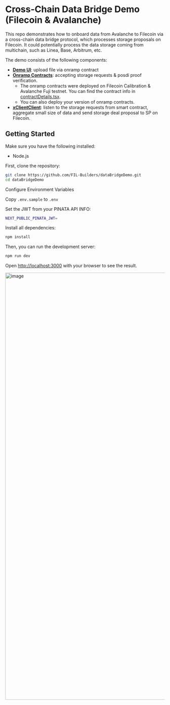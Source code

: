 # Cross-Chain Data Bridge Demo (Filecoin & Avalanche)

This repo demonstrates how to onboard data from Avalanche to Filecoin via a cross-chain data bridge protocol, which processes storage proposals on Filecoin. It could potentially process the data storage coming from multichain, such as Linea, Base, Arbitrum, etc.

The demo consists of the following components:
- **[Demo UI](https://github.com/FIL-Builders/dataBridgeDemo)**: upload file via onramp contract
- **[Onramp Contracts](https://github.com/FIL-Builders/onramp-contracts/)**: accepting storage requests & posdi proof verification.
  -  The onramp contracts were deployed on Filecoin Calibration & Avalanche Fuji testnet. You can find the contract info in [contractDetails.tsx](https://github.com/FIL-Builders/dataBridgeDamo/blob/main/components/contractDetails.tsx).
  - You can also deploy your version of onramp contracts.
- **[xClientClient](https://github.com/FIL-Builders/xchainClient)**: listen to the storage requests from smart contract, aggregate small size of data and send storage deal proposal to SP on Filecoin.

## Getting Started

Make sure you have the following installed:

- Node.js


First, clone the repository:
```bash
git clone https://github.com/FIL-Builders/dataBridgeDemo.git
cd dataBridgeDemo
```

Configure Environment Variables

Copy `.env.sample` to `.env`

Set the JWT from your PINATA API INFO:
```bash
NEXT_PUBLIC_PINATA_JWT=
```

Install all dependencies:
```bash
npm install
```
Then, you can run the development server: 
```bash
npm run dev
```


Open [http://localhost:3000](http://localhost:3000) with your browser to see the result.

<img width="1352" alt="image" src="https://github.com/user-attachments/assets/4a27b709-762b-43ab-a51d-e23cda13ec42" />
